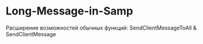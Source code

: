 # Long-Message-in-Samp
Расширение возможностей обычных функций: SendClientMessageToAll &amp; SendClientMessage
